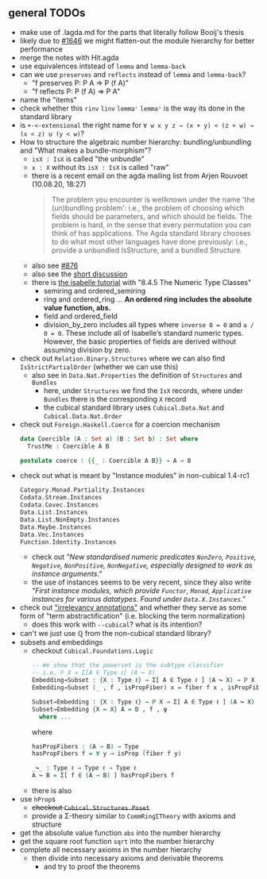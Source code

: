 
## general TODOs

- make use of .lagda.md for the parts that literally follow Booij's thesis
- likely due to [#1646](https://github.com/agda/agda/issues/1646) we might flatten-out the module hierarchy for better performance
- merge the notes with Hit.agda
- use equivalences intstead of `lemma` and `lemma-back`
- can we use `preserves` and `reflects` instead of `lemma` and `lemma-back`?
  - "f preserves P: P A ⇒ P (f A)"
  - "f reflects  P: P (f A) ⇒ P A"
- name the "items"
- check whether this `rinv` `linv` `lemmaʳ` `lemmaˡ` is the way its done in the standard library
- is `+-<-extensional` the right name for `∀ w x y z → (x + y) < (z + w) → (x < z) ⊎ (y < w)`?
- How to structure the algebraic number hierarchy: bundling/unbundling and "What makes a bundle-morphism"?
  - `isX : IsX` is called "the unbundle"
  - `x : X` without its `isX : IsX` is called "raw"
  - there is a recent email on the agda mailing list from Arjen Rouvoet (10.08.20, 18:27)
    > The problem you encounter is wellknown under the name 'the (un)bundling problem':
    > i.e., the problem of choosing which fields should be parameters, and which should be fields.
    > The problem is hard, in the sense that every permutation you can think of has applications.
    > The Agda standard library chooses to do what most other languages have done previously: i.e., provide a unbundled IsStructure, and a bundled Structure.
  - also see [#876](https://github.com/agda/agda-stdlib/issues/876)
  - also see the [short discussion](https://github.com/mchristianl/synthetic-reals/commit/efd0548b72be70395cbe64adb3d8c8b46c9d0e39#commitcomment-41404077)
  - there is [the isabelle tutorial](https://isabelle.in.tum.de/doc/tutorial.pdf) with "8.4.5  The Numeric Type Classes"
    - semiring and ordered_semiring
    - ring and ordered_ring ... **An ordered ring includes the absolute value function, abs.**
    - field and ordered_field
    - division_by_zero includes all types where `inverse 0 = 0` and `a / 0 = 0`.
      These include all of Isabelle’s standard numeric types. However, the basic properties of fields are derived without assuming division by zero.
- check out `Relation.Binary.Structures` where we can also find `IsStrictPartialOrder` (whether we can use this)
  - also see in `Data.Nat.Properties` the definition of `Structures` and `Bundles`
    - here, under `Structures` we find the `IsX` records, where under `Bundles` there is the corresponding `X` record
    - the cubical standard library uses `Cubical.Data.Nat` and `Cubical.Data.Nat.Order`
- check out `Foreign.Haskell.Coerce` for a coercion mechanism
  ```agda
  data Coercible (A : Set a) (B : Set b) : Set where
    TrustMe : Coercible A B

  postulate coerce : {{_ : Coercible A B}} → A → B
  ```
- check out what is meant by "Instance modules" in non-cubical 1.4-rc1
  ```agda
  Category.Monad.Partiality.Instances
  Codata.Stream.Instances
  Codata.Covec.Instances
  Data.List.Instances
  Data.List.NonEmpty.Instances
  Data.Maybe.Instances
  Data.Vec.Instances
  Function.Identity.Instances
  ```
  - check out _"New standardised numeric predicates `NonZero`, `Positive`, `Negative`, `NonPositive`, `NonNegative`, especially designed to work as instance arguments."_
  - the use of instances seems to be very recent, since they also write _"First instance modules, which provide `Functor`, `Monad`, `Applicative` instances for various datatypes. Found under `Data.X.Instances`."_
- check out ["irrelevancy annotations"](https://agda.readthedocs.io/en/v2.6.1/language/irrelevance.html#irrelevant-record-fields) and whether they serve as some form of "term abstractification" (i.e. blocking the term normalization)
  - does this work with `--cubical`? what is its intention?
- can't we just use ℚ from the non-cubical standard library?
- subsets and embeddings
  - checkout `Cubical.Foundations.Logic`
    ```agda
    -- We show that the powerset is the subtype classifier
    -- i.e. ℙ X ≃ Σ[A ∈ Type ℓ] (A ↪ X)
    Embedding→Subset : {X : Type ℓ} → Σ[ A ∈ Type ℓ ] (A ↪ X) → ℙ X
    Embedding→Subset (_ , f , isPropFiber) x = fiber f x , isPropFiber x

    Subset→Embedding : {X : Type ℓ} → ℙ X → Σ[ A ∈ Type ℓ ] (A ↪ X)
    Subset→Embedding {X = X} A = D , f , ψ
      where ...
    ```
    where
    ```agda
    hasPropFibers : (A → B) → Type _
    hasPropFibers f = ∀ y → isProp (fiber f y)

    _↪_ : Type ℓ → Type ℓ → Type ℓ
    A ↪ B = Σ[ f ∈ (A → B) ] hasPropFibers f
    ```
  - there is also
- use `hProp`s
  - ~~checkout `Cubical.Structures.Poset`~~
  - provide a Σ-theory similar to `CommRingΣTheory` with axioms and structure
- get the absolute value function `abs` into the number hierarchy
- get the square root function `sqrt` into the number hierarchy
- complete all necessary axioms in the number hierarchy
  - then divide into necessary axioms and derivable theorems
    - and try to proof the theorems
